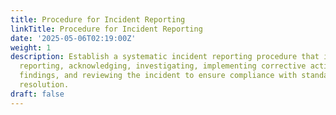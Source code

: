 ```yaml
---
title: Procedure for Incident Reporting
linkTitle: Procedure for Incident Reporting
date: '2025-05-06T02:19:00Z'
weight: 1
description: Establish a systematic incident reporting procedure that includes identifying,
  reporting, acknowledging, investigating, implementing corrective actions, communicating
  findings, and reviewing the incident to ensure compliance with standards and timely
  resolution.
draft: false
---
```



<!-- Unsupported block type: table_of_contents -->

<!-- Unsupported block type: unsupported -->

